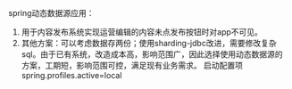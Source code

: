 spring动态数据源应用：
1. 用于内容发布系统实现运营编辑的内容未点发布按钮时对app不可见。
2. 其他方案：可以考虑数据存两份；使用sharding-jdbc改进，需要修改复杂sql。由于已有系统，改造成本高，影响范围广，因此选择使用动态数据源的方案，工期短，影响范围可控，满足现有业务需求。
启动配置项
spring.profiles.active=local